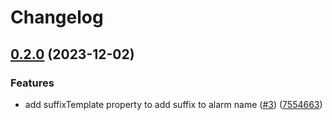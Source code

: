 # Changelog

## [0.2.0](https://github.com/LironEr/serverless-aws-alarms/compare/v0.1.0...v0.2.0) (2023-12-02)


### Features

* add suffixTemplate property to add suffix to alarm name ([#3](https://github.com/LironEr/serverless-aws-alarms/issues/3)) ([7554663](https://github.com/LironEr/serverless-aws-alarms/commit/75546635208c0e5c7ba025bcd1678fe47e91fc7f))
